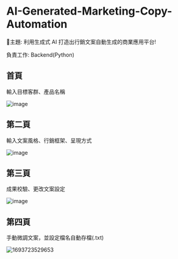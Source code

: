 # AI-Generated-Marketing-Copy-Automation
🍎主題: 利用生成式 AI 打造出行銷文案自動生成的商業應用平台!

負責工作: Backend(Python)


## 首頁
輸入目標客群、產品名稱

![image](https://github.com/Zhijwu/AI-Generated-Marketing-Copy-Automation/assets/113652924/9c1d006c-a415-4142-80a4-31c7e87d3fb4|width=50)

## 第二頁
輸入文案風格、行銷框架、呈現方式

![image](https://github.com/Zhijwu/AI-Generated-Marketing-Copy-Automation/assets/113652924/50b4f5c5-eae5-423f-aa40-42d3989c2d2a)


## 第三頁
成果校驗、更改文案設定

![image](https://github.com/Zhijwu/AI-Generated-Marketing-Copy-Automation/assets/113652924/d94b2dbd-89a8-4e0b-8770-9d85716fd2d1)


## 第四頁
手動微調文案，並設定檔名自動存檔(.txt)

![1693723529653](https://github.com/Zhijwu/AI-Generated-Marketing-Copy-Automation/assets/113652924/cf91a256-1599-4709-8137-c207851dc20b)


